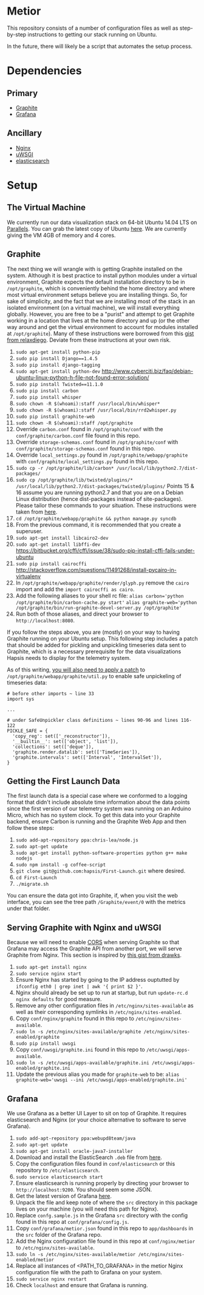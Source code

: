 # Metior

This repository consists of a number of configuration files as well as
step-by-step instructions to getting our stack running on Ubuntu.

In the future, there will likely be a script that automates the setup
process.

# Dependencies

## Primary

* [Graphite](http://graphite.wikidot.com)
* [Grafana](https://github.com/grafana/grafana)

## Ancillary

* [Nginx](http://nginx.org)
* [uWSGI](http://projects.unbit.it/uwsgi)
* [elasticsearch](http://elasticsearch.org)

# Setup

## The Virtual Machine

We currently run our data visualization stack on 64-bit Ubuntu 14.04 LTS on
[Parallels](http://www.parallels.com/). You can grab the latest copy of Ubuntu
[here](http://www.ubuntu.com/download/desktop/). We are currently giving the VM
4GB of memory and 4 cores.

## Graphite

The next thing we will wrangle with is getting Graphite installed on the
system. Although it is best practice to install python modules under a
virtual environment, Graphite expects the default installation directory to be
in `/opt/graphite`, which is conveniently behind the home directory and where
most virtual environment setups believe you are installing things. So, for sake
of simplicity, and the fact that we are installing most of the stack in an
isolated environment (on a virtual machine), we will install everything globally.
However, you are free to be a "purist" and attempt to get Graphite working in
a location that lives at the home directory and up (or the other way around and
get the virtual environment to account for modules installed at `/opt/graphite`).
Many of these instructions were borrowed from this
[gist from relaxdiego](https://gist.github.com/relaxdiego/7539911). Deviate from
these instructions at your own risk.


1. `sudo apt-get install python-pip`
2. `sudo pip install Django==1.4.5`
3. `sudo pip install django-tagging`
4. `sudo apt-get install python-dev` http://www.cyberciti.biz/faq/debian-ubuntu-linux-python-h-file-not-found-error-solution/
5. `sudo pip install Twisted==11.1.0`
6. `sudo pip install carbon`
7. `sudo pip install whisper`
8. `sudo chown -R $(whoami):staff /usr/local/bin/whisper*`
9. `sudo chown -R $(whoami):staff /usr/local/bin/rrd2whisper.py`
10. `sudo pip install graphite-web`
11. `sudo chown -R $(whoami):staff /opt/graphite`
12. Override `carbon.conf` found in `/opt/graphite/conf` with the
`conf/graphite/carbon.conf` file found in this repo.
13. Override `storage-schemas.conf` found in `/opt/graphite/conf` with
`conf/graphite/storage-schemas.conf` found in this repo.
14. Override `local_settings.py` found in `/opt/graphite/webapp/graphite` with
`conf/graphite/local_settings.py` found in this repo.
15. `sudo cp -r /opt/graphite/lib/carbon* /usr/local/lib/python2.7/dist-packages/`
16. `sudo cp /opt/graphite/lib/twisted/plugins/* /usr/local/lib/python2.7/dist-packages/twisted/plugins/`
Points 15 & 16 assume you are running python2.7 and that you are on a Debian
Linux distribution (hence dist-packages instead of site-packages). Please tailor
these commands to your situation. These instructions were taken from
[here](http://amin.bitbucket.org/posts/graphite-mac-homebrew.html).
17. `cd /opt/graphite/webapp/graphite && python manage.py syncdb`
18. From the previous command, it is recommended that you create a superuser.
19. `sudo apt-get install libcairo2-dev`
20. `sudo apt-get install libffi-dev`
https://bitbucket.org/cffi/cffi/issue/38/sudo-pip-install-cffi-fails-under-ubuntu
21. `sudo pip install cairocffi`
http://stackoverflow.com/questions/11491268/install-pycairo-in-virtualenv
22. In `/opt/graphite/webapp/graphite/render/glyph.py` remove the `cairo` import
and add the `import cairocffi as cairo`.
23. Add the following aliases to your shell rc file:
`alias carbon='python /opt/graphite/bin/carbon-cache.py start'`
`alias graphite-web='python /opt/graphite/bin/run-graphite-devel-server.py /opt/graphite'`
24. Run both of those aliases, and direct your browser to `http://localhost:8080`.

If you follow the steps above, you are (mostly) on your way to having Graphite
running on your Ubuntu setup. This following step includes a patch that should be
added for pickling and unpickling timeseries data sent to Graphite, which is a
necessary prerequisite for the data visualizations Hapsis needs to display for
the telemetry system.

As of this writing,
[you will also need to apply a patch](https://github.com/graphite-project/graphite-web/issues/608)
to `/opt/graphite/webapp/graphite/util.py` to enable safe unpickeling of timeseries
data:

```
# before other imports ~ line 33
import sys

...

# under SafeUnpickler class definitions ~ lines 90-96 and lines 116-122
PICKLE_SAFE = {
  'copy_reg': set(['_reconstructor']),
  '__builtin__': set(['object', 'list']),
  'collections': set(['deque']),
  'graphite.render.datalib': set(['TimeSeries']),
  'graphite.intervals': set(['Interval', 'IntervalSet']),
}
```

## Getting the First Launch Data

The first launch data is a special case where we conformed to a logging format
that didn't include absolute time information about the data points since the
first version of our telemetry system was running on an Arduino Micro, which has
no system clock. To get this data into your Graphite backend, ensure Carbon is
running and the Graphite Web App and then follow these steps:


1. `sudo add-apt-repository ppa:chris-lea/node.js`
2. `sudo apt-get update`
3. `sudo apt-get install python-software-properties python g++ make nodejs`
4. `sudo npm install -g coffee-script`
5. `git clone git@github.com:hapsis/First-Launch.git` where desired.
6. `cd First-Launch`
7. `./migrate.sh`

You can ensure the data got into Graphite, if, when you visit the web
interface, you can see the tree path `/Graphite/event/0` with the metrics
under that folder.

## Serving Graphite with Nginx and uWSGI

Because we will need to enable
[CORS](http://en.wikipedia.org/wiki/Cross-origin_resource_sharing) when serving
Graphite so that Grafana may access the Graphite API from another port, we will
serve Graphite from Nginx. This section is inspired by [this gist from
drawks](https://gist.github.com/drawks/1830579).

1. `sudo apt-get install nginx`
2. `sudo service nginx start`
3. Ensure Nginx has started by going to the IP address ouptutted by
`ifconfig eth0 | grep inet | awk '{ print $2 }'`.
4. Nginx should already be set up to run at startup, but run
`update-rc.d nginx defaults` for good measure.
5. Remove any other configuration files in `/etc/nginx/sites-available` as well
as their corresponding symlinks in `/etc/nginx/sites-enabled`.
6. Copy `conf/nginx/graphite` found in this repo to `/etc/nginx/sites-available`.
7. `sudo ln -s /etc/nginx/sites-available/graphite /etc/nginx/sites-enabled/graphite`
8. `sudo pip install uwsgi`
9. Copy `conf/uwsgi/graphite.ini` found in this repo to
`/etc/uwsgi/apps-available`.
10. `sudo ln -s /etc/uwsgi/apps-available/graphite.ini /etc/uwsgi/apps-enabled/graphite.ini`
11. Update the previous alias you made for `graphite-web` to be:
`alias graphite-web='uwsgi --ini /etc/uwsgi/apps-enabled/graphite.ini'`

## Grafana

We use Grafana as a better UI Layer to sit on top of Graphite. It requires
elasticsearch and Nginx (or your choice alternative to software to serve
Grafana).

1. `sudo add-apt-repository ppa:webupd8team/java`
2. `sudo apt-get update`
3. `sudo apt-get install oracle-java7-installer`
4. Download and install the ElasticSearch `.deb` file from
[here](http://www.elasticsearch.org/download/).
5. Copy the configuration files found in `conf/elasticsearch` or this repository
to `/etc/elasticsearch`.
6. `sudo service elasticsearch start`
7. Ensure elasticsearch is running properly by directing your browser to
`http://localhost:9200`. You should seem some JSON.
8. Get the latest version of Grafana [here](http://grafana.org/download/).
9. Unpack the file and keep note of where the `src` directory in this package
lives on your machine (you will need this path for Nginx).
10. Replace `confg.sample.js` in the Grafana `src` directory with the config
found in this repo at `conf/grafana/config.js`.
11. Copy `conf/grafana/metior.json` found in this repo to `app/dashboards` in
the `src` folder of the Grafana repo.
12. Add the Nginx configuration file found in this repo at `conf/nginx/metior` to
`/etc/nginx/sites-available`.
13. `sudo ln -s /etc/nginx/sites-available/metior /etc/nginx/sites-enabled/metior`
14. Replace all instances of <PATH_TO_GRAFANA> in the metior Nginx configuration
file with the path to Grafana on your system.
15. `sudo service nginx restart`
16. Check `localhost` and ensure that Grafana is running.
